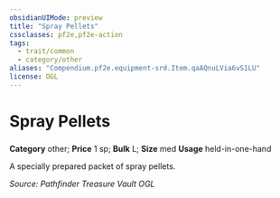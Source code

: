 ```yaml
---
obsidianUIMode: preview
title: "Spray Pellets"
cssclasses: pf2e,pf2e-action
tags:
  - trait/common
  - category/other
aliases: "Compendium.pf2e.equipment-srd.Item.qaAQnuLVia6vS1LU"
license: OGL
---
```

# Spray Pellets

### 

**Category** other; 
**Price** 1 sp; 
**Bulk** L; **Size** med
**Usage** held-in-one-hand

A specially prepared packet of spray pellets.

*Source: Pathfinder Treasure Vault*
*OGL*